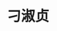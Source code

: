 ---
title: "刁淑贞" # 姓名
position: "博士" # 写硕士或博士
contact: "diaoshuzhen@mail.nankai.edu.cn" # 邮箱
description: "气动人工肌肉机器人的非线性控制" # 研究课题
photo: "/url_test/student/diaoshuzhen/photo.jpg" # 把wanghai改成自己名字的拼音
item:
- 聊城大学硕士 # 改成自己的最高学位
- 2023年度国家自然科学基金青年学生基础研究项目(博士研究生)
- 2024年度中国科协青年人才托举工程博士生专项计划
- 山东省优秀硕士学位论文
- TCCT随机系统与控制专题大会优秀研究生论文一等奖
---